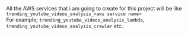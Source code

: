 All the AWS services that i am going to create for this project will be like `trending_youtube_videos_analysis_<aws service name>`</br>
For example; `trending_youtube_videos_analysis_lambda`, `trending_youtube_videos_analysis_crawler` etc.
